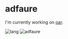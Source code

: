 # adfaure

I'm currently working on [oar](https://github.com/oar-team/oar3).

![lang](https://github-readme-stats.vercel.app/api/top-langs/?username=adfaure&layout=compact)
![adfaure](https://github-readme-stats.vercel.app/api?username=adfaure&theme=tokyonight)
